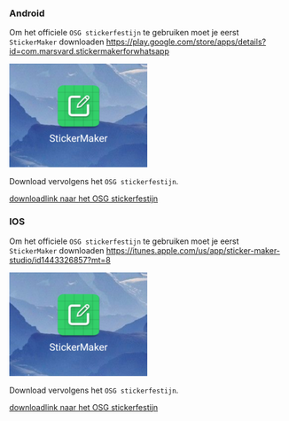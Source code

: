 ### Android
Om het officiele `OSG stickerfestijn` te gebruiken moet je eerst `StickerMaker` downloaden
https://play.google.com/store/apps/details?id=com.marsvard.stickermakerforwhatsapp

![alt text](https://github.com/osgmustisnt/stickers/blob/master/Sticker_Maker.png)

Download vervolgens het `OSG stickerfestijn`.

[downloadlink naar het OSG stickerfestijn](http://s000.tinyupload.com/download.php?file_id=09516317065236637445&t=0951631706523663744540764)








### IOS
Om het officiele `OSG stickerfestijn` te gebruiken moet je eerst `StickerMaker` downloaden
https://itunes.apple.com/us/app/sticker-maker-studio/id1443326857?mt=8

![alt text](https://github.com/osgmustisnt/stickers/blob/master/Sticker_Maker.png)

Download vervolgens het `OSG stickerfestijn`.

[downloadlink naar het OSG stickerfestijn](http://s000.tinyupload.com/?file_id=09516317065236637445)



